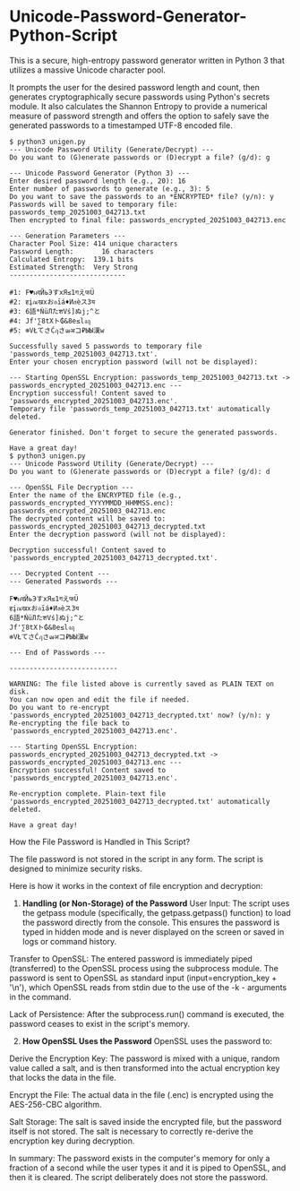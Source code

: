 # Unicode-Password-Generator-Python-Script

This is a secure, high-entropy password generator written in Python 3 that utilizes a massive Unicode character pool.

It prompts the user for the desired password length and count, then generates cryptographically secure passwords using Python's secrets module. It also calculates the Shannon Entropy to provide a numerical measure of password strength and offers the option to safely save the generated passwords to a timestamped UTF-8 encoded file.

```
$ python3 unigen.py
--- Unicode Password Utility (Generate/Decrypt) ---
Do you want to (G)enerate passwords or (D)ecrypt a file? (g/d): g

--- Unicode Password Generator (Python 3) ---
Enter desired password length (e.g., 20): 16
Enter number of passwords to generate (e.g., 3): 5
Do you want to save the passwords to an *ENCRYPTED* file? (y/n): y
Passwords will be saved to temporary file: passwords_temp_20251003_042713.txt
Then encrypted to final file: passwords_encrypted_20251003_042713.enc

--- Generation Parameters ---
Character Pool Size: 414 unique characters
Password Length:       16 characters
Calculated Entropy:  139.1 bits
Estimated Strength:  Very Strong
-----------------------------

#1: F♥ผदЙьЭすxЯ≤1गえफÜ
#2: हįณखxおอīá♦Иสèス3य
#3: 6語*ŃüЛたशVś]ぬj;^と
#4: Jf'∑8tХト₲&8е≤lงฤ
#5: ❄VŁてさĆฦさฒअコ₽ЫЫ漢w

Successfully saved 5 passwords to temporary file 'passwords_temp_20251003_042713.txt'.
Enter your chosen encryption password (will not be displayed): 

--- Starting OpenSSL Encryption: passwords_temp_20251003_042713.txt -> passwords_encrypted_20251003_042713.enc ---
Encryption successful! Content saved to 'passwords_encrypted_20251003_042713.enc'.
Temporary file 'passwords_temp_20251003_042713.txt' automatically deleted.

Generator finished. Don't forget to secure the generated passwords.

Have a great day!
$ python3 unigen.py
--- Unicode Password Utility (Generate/Decrypt) ---
Do you want to (G)enerate passwords or (D)ecrypt a file? (g/d): d

--- OpenSSL File Decryption ---
Enter the name of the ENCRYPTED file (e.g., passwords_encrypted_YYYYMMDD_HHMMSS.enc): passwords_encrypted_20251003_042713.enc
The decrypted content will be saved to: passwords_encrypted_20251003_042713_decrypted.txt
Enter the decryption password (will not be displayed): 

Decryption successful! Content saved to 'passwords_encrypted_20251003_042713_decrypted.txt'.

--- Decrypted Content ---
--- Generated Passwords ---

F♥ผदЙьЭすxЯ≤1गえफÜ
हįณखxおอīá♦Иสèス3य
6語*ŃüЛたशVś]ぬj;^と
Jf'∑8tХト₲&8е≤lงฤ
❄VŁてさĆฦさฒअコ₽ЫЫ漢w

--- End of Passwords ---

---------------------------

WARNING: The file listed above is currently saved as PLAIN TEXT on disk.
You can now open and edit the file if needed.
Do you want to re-encrypt 'passwords_encrypted_20251003_042713_decrypted.txt' now? (y/n): y
Re-encrypting the file back to 'passwords_encrypted_20251003_042713.enc'.

--- Starting OpenSSL Encryption: passwords_encrypted_20251003_042713_decrypted.txt -> passwords_encrypted_20251003_042713.enc ---
Encryption successful! Content saved to 'passwords_encrypted_20251003_042713.enc'.

Re-encryption complete. Plain-text file 'passwords_encrypted_20251003_042713_decrypted.txt' automatically deleted.

Have a great day!

```

How the File Password is Handled in This Script?

The file password is not stored in the script in any form. The script is designed to minimize security risks.

Here is how it works in the context of file encryption and decryption:

1. **Handling (or Non-Storage) of the Password**
User Input: The script uses the getpass module (specifically, the getpass.getpass() function) to load the password directly from the console. This ensures the password is typed in hidden mode and is never displayed on the screen or saved in logs or command history.

Transfer to OpenSSL: The entered password is immediately piped (transferred) to the OpenSSL process using the subprocess module. The password is sent to OpenSSL as standard input (input=encryption_key + '\n'), which OpenSSL reads from stdin due to the use of the -k - arguments in the command.

Lack of Persistence: After the subprocess.run() command is executed, the password ceases to exist in the script's memory.

2. **How OpenSSL Uses the Password**
OpenSSL uses the password to:

Derive the Encryption Key: The password is mixed with a unique, random value called a salt, and is then transformed into the actual encryption key that locks the data in the file.

Encrypt the File: The actual data in the file (.enc) is encrypted using the AES-256-CBC algorithm.

Salt Storage: The salt is saved inside the encrypted file, but the password itself is not stored. The salt is necessary to correctly re-derive the encryption key during decryption.

In summary: The password exists in the computer's memory for only a fraction of a second while the user types it and it is piped to OpenSSL, and then it is cleared. The script deliberately does not store the password.
